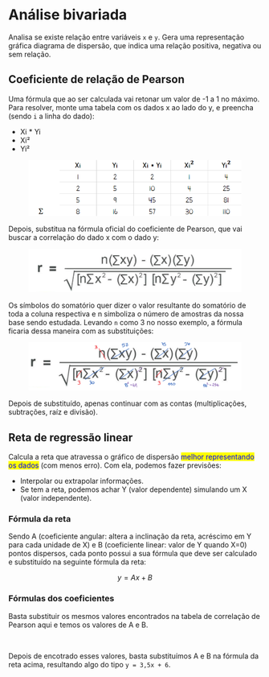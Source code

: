 # Análise bivariada

Analisa se existe relação entre variáveis `x` e `y`. Gera uma representação gráfica diagrama de dispersão, que indica uma relação positiva, negativa ou sem relação.

## Coeficiente de relação de Pearson

Uma fórmula que ao ser calculada vai retonar um valor de -1 a 1 no máximo. Para resolver, monte uma tabela com os dados x ao lado do y, e preencha (sendo `i` a linha do dado):

* Xi \* Yi
* Xi²
* Yi²

<figure><img src="../../.gitbook/assets/tabela pearson.png" alt=""><figcaption></figcaption></figure>

Depois, substitua na fórmula oficial do coeficiente de Pearson, que vai buscar a correlação do dado x com o dado y:

<figure><img src="../../.gitbook/assets/formula pearson.png" alt=""><figcaption></figcaption></figure>

Os símbolos do somatório quer dizer o valor resultante do somatório de toda a coluna respectiva e n simboliza o número de amostras da nossa base sendo estudada. Levando `n` como 3 no nosso exemplo, a fórmula ficaria dessa maneira com as substituições:

<figure><img src="../../.gitbook/assets/resolvendo pearson.png" alt=""><figcaption></figcaption></figure>

Depois de substituído, apenas continuar com as contas (multiplicações, subtrações, raíz e divisão).&#x20;

## Reta de regressão linear

Calcula a reta que atravessa o gráfico de dispersão <mark style="color:blue;">melhor representando os dados</mark> (com menos erro). Com ela, podemos fazer previsões:

* Interpolar ou extrapolar informações.
* Se tem a reta, podemos achar Y (valor dependente) simulando um X (valor independente).

### Fórmula da reta

Sendo A (coeficiente angular: altera a inclinação da reta, acréscimo em Y para cada unidade de X) e B (coeficiente linear: valor de Y quando X=0) pontos dispersos, cada ponto possui a sua fórmula que deve ser calculado e substituído na seguinte fórmula da reta:

$$
y = Ax + B
$$

### Fórmulas dos coeficientes

Basta substituir os mesmos valores encontrados na tabela de correlação de Pearson aqui e temos os valores de A e B.

<figure><img src="../../.gitbook/assets/coeficientes em regressão linear.png" alt=""><figcaption></figcaption></figure>

Depois de encotrado esses valores, basta substituímos A e B na fórmula da reta acima, resultando algo do tipo `y = 3,5x + 6`.
